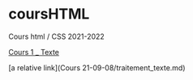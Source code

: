 # coursHTML
Cours html / CSS 2021-2022

<a href="traitetext.md">Cours 1 _ Texte</a>

[a relative link](Cours 21-09-08/traitement_texte.md)

